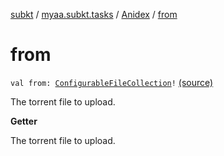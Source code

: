 [subkt](../../index.md) / [myaa.subkt.tasks](../index.md) / [Anidex](index.md) / [from](./from.md)

# from

`val from: `[`ConfigurableFileCollection`](https://docs.gradle.org/current/javadoc/org/gradle/api/file/ConfigurableFileCollection.html)`!` [(source)](https://github.com/Myaamori/SubKt/blob/0.1.7/src/main/kotlin/myaa/subkt/tasks/tasks.kt#L1192)

The torrent file to upload.

**Getter**

The torrent file to upload.

